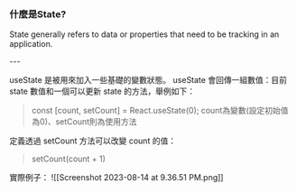 ### 什麼是State?
<p>State generally refers to data or properties that need to be tracking in an application.</p>
---

useState 是被用來加入一些基礎的變數狀態。
useState 會回傳一組數值：目前 state 數值和一個可以更新 state 的方法，舉例如下：

> const [count, setCount] = React.useState(0);
> count為變數(設定初始值為0)、setCount則為使用方法

定義透過 setCount 方法可以改變 count 的值：
>  setCount(count + 1)


實際例子：
![[Screenshot 2023-08-14 at 9.36.51 PM.png]]